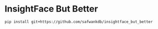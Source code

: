 # InsightFace But Better

```bash
pip install git+https://github.com/safwankdb/insightface_but_better 
```
